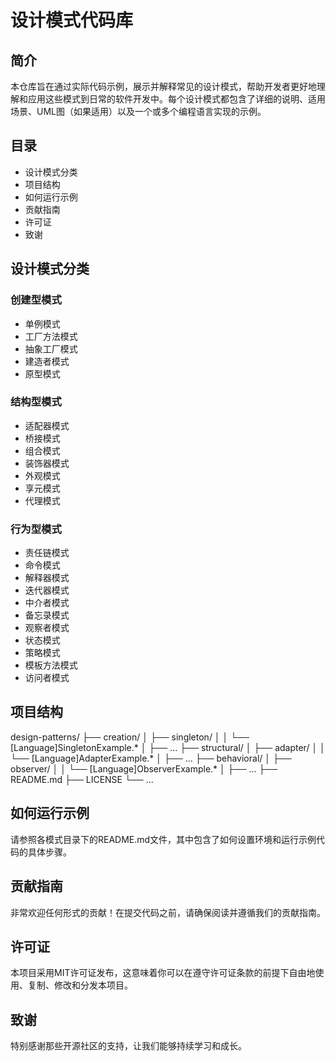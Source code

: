 # 设计模式代码库



## 简介
本仓库旨在通过实际代码示例，展示并解释常见的设计模式，帮助开发者更好地理解和应用这些模式到日常的软件开发中。每个设计模式都包含了详细的说明、适用场景、UML图（如果适用）以及一个或多个编程语言实现的示例。

## 目录
- 设计模式分类
- 项目结构
- 如何运行示例
- 贡献指南
- 许可证
- 致谢
## 设计模式分类

### 创建型模式

- 单例模式
- 工厂方法模式
- 抽象工厂模式
- 建造者模式
- 原型模式
### 结构型模式

- 适配器模式
- 桥接模式
- 组合模式
- 装饰器模式
- 外观模式
- 享元模式
- 代理模式
### 行为型模式

- 责任链模式
- 命令模式
- 解释器模式
- 迭代器模式
- 中介者模式
- 备忘录模式
- 观察者模式
- 状态模式
- 策略模式
- 模板方法模式
- 访问者模式
## 项目结构
design-patterns/
├── creation/
│   ├── singleton/
│   │   └── [Language]SingletonExample.*
│   ├── ...
├── structural/
│   ├── adapter/
│   │   └── [Language]AdapterExample.*
│   ├── ...
├── behavioral/
│   ├── observer/
│   │   └── [Language]ObserverExample.*
│   ├── ...
├── README.md
├── LICENSE
└── ...
## 如何运行示例
请参照各模式目录下的README.md文件，其中包含了如何设置环境和运行示例代码的具体步骤。

## 贡献指南
非常欢迎任何形式的贡献！在提交代码之前，请确保阅读并遵循我们的贡献指南。

## 许可证
本项目采用MIT许可证发布，这意味着你可以在遵守许可证条款的前提下自由地使用、复制、修改和分发本项目。

## 致谢
特别感谢那些开源社区的支持，让我们能够持续学习和成长。
